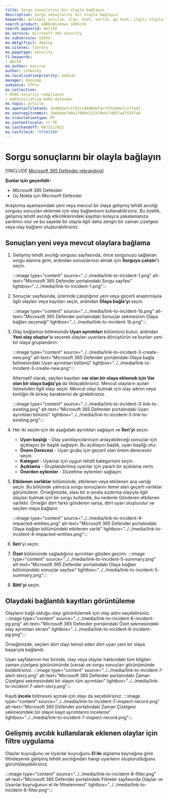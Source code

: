 ```yaml
---
title: Sorgu sonuçlarını bir olayla bağlayın
description: Sorgu sonuçlarını bir olayla bağlayın
keywords: gelişmiş avcılık, olay, özet, varlık, go hunt, ilgili olaylar, tehdit avcılığı, siber tehdit avcılığı, arama, sorgu, telemetri, Microsoft 365, Microsoft 365 Defender
search.product: eADQiWindows 10XVcnh
search.appverid: met150
ms.service: microsoft-365-security
ms.subservice: m365d
ms.mktglfcycl: deploy
ms.sitesec: library
ms.pagetype: security
f1.keywords:
- NOCSH
ms.author: maccruz
author: schmurky
ms.localizationpriority: medium
manager: dansimp
audience: ITPro
ms.collection:
- M365-security-compliance
- m365initiative-m365-defender
ms.topic: article
ms.openlocfilehash: 3e4682e7c1fb2cc0496bbf4c737b106e7c17fed1
ms.sourcegitcommit: 10e6abe740e27000e223378eb17d657a47555fa8
ms.translationtype: MT
ms.contentlocale: tr-TR
ms.lasthandoff: 08/31/2022
ms.locfileid: "67483200"
---
```

# <a name="link-query-results-to-an-incident"></a>Sorgu sonuçlarını bir olayla bağlayın

[!INCLUDE [Microsoft 365 Defender rebranding](../includes/microsoft-defender.md)]


**Şunlar için geçerlidir:**
- Microsoft 365 Defender
- Uç Nokta için Microsoft Defender

Araştırma aşamasındaki yeni veya mevcut bir olaya gelişmiş tehdit avcılığı sorgusu sonuçları eklemek için olay bağlantısını kullanabilirsiniz. Bu özellik, gelişmiş tehdit avcılığı etkinliklerindeki kayıtları kolayca yakalamanıza yardımcı olur ve bu sayede bir olayla ilgili daha zengin bir zaman çizelgesi veya olay bağlamı oluşturabilirsiniz. 

## <a name="link-results-to-new-or-existing-incidents"></a>Sonuçları yeni veya mevcut olaylara bağlama

1. Gelişmiş tehdit avcılığı sorgusu sayfasında, önce sorgunuzu sağlanan sorgu alanına girin, ardından sonuçlarınızı almak için **Sorguyu çalıştır'ı** seçin.

    :::image type="content" source="../../media/link-to-incident-1.png" alt-text="Microsoft 365 Defender portalındaki Sorgu sayfası" lightbox="../../media/link-to-incident-1.png":::

2. Sonuçlar sayfasında, üzerinde çalıştığınız yeni veya geçerli araştırmayla ilgili olayları veya kayıtları seçin, ardından **Olaya bağla'yı** seçin.

    :::image type="content" source="../../media/link-to-incident-1b.png" alt-text="Microsoft 365 Defender portalındaki Sonuçlar sekmesinin Olaya bağlan seçeneği" lightbox="../../media/link-to-incident-1b.png":::

3. Olay bağlantısı bölmesinde **Uyarı ayrıntıları** bölümünü bulun, ardından **Yeni olay oluştur'u** seçerek olayları uyarılara dönüştürün ve bunları yeni bir olaya gruplandırın:

    :::image type="content" source="../../media/link-to-incident-3-create-new.png" alt-text="Microsoft 365 Defender portalındaki Olaya bağla bölmesindeki Uyarı ayrıntıları bölümü" lightbox="../../media/link-to-incident-3-create-new.png":::
    
    Alternatif olarak, seçilen kayıtları **var olan bir olaya eklemek için Var olan bir olaya bağla'ya** da tıklayabilirsiniz. Mevcut olayların açılan listesinden ilgili olayı seçin. Mevcut olayı bulmak için olay adının veya kimliğin ilk birkaç karakterini de girebilirsiniz. 

    :::image type="content" source="../../media/link-to-incident-3-link-to-existing.png" alt-text="Microsoft 365 Defender portalındaki Uyarı ayrıntıları bölümü" lightbox="../../media/link-to-incident-3-link-to-existing.png":::

4. Her iki seçim için de aşağıdaki ayrıntıları sağlayın ve **İleri'yi** seçin:
      - **Uyarı başlığı** - Olay yanıtlayıcılarınızın anlayabileceği sonuçlar için açıklayıcı bir başlık sağlayın. Bu açıklayıcı başlık, uyarı başlığı olur.
      - **Önem Derecesi** - Uyarı grubu için geçerli olan önem derecesini seçin.
      - **Kategori** - Uyarılar için uygun tehdit kategorisini seçin.
      - **Açıklama** - Gruplandırılmış uyarılar için yararlı bir açıklama verin.
      - **Önerilen eylemler** - Düzeltme eylemleri sağlayın.

5. **Etkilenen varlıklar** bölümünde, etkilenen veya etkilenen ana varlığı seçin. Bu bölümde yalnızca sorgu sonuçlarını temel alan geçerli varlıklar görüntülenir. Örneğimizde, olası bir e-posta sızdırma olayıyla ilgili olayları bulmak için bir sorgu kullandık, bu nedenle Gönderen etkilenen varlıktır. Örneğin dört farklı gönderen varsa, dört uyarı oluşturulur ve seçilen olaya bağlanır.

     :::image type="content" source="../../media/link-to-incident-4-impacted-entities.png" alt-text="Microsoft 365 Defender portalındaki Olaya bağlan bölümündeki etkilenen varlık" lightbox="../../media/link-to-incident-4-impacted-entities.png":::

1. **İleri**'yi seçin.
1. **Özet** bölümünde sağladığınız ayrıntıları gözden geçirin.
   :::image type="content" source="../../media/link-to-incident-5-summary.png" alt-text="Microsoft 365 Defender portalındaki Olaya bağlan bölümündeki sonuçlar sayfası" lightbox="../../media/link-to-incident-5-summary.png":::
     
1. **Bitti'yi** seçin.

## <a name="view-linked-records-in-the-incident"></a>Olaydaki bağlantılı kayıtları görüntüleme

Olayların bağlı olduğu olayı görüntülemek için olay adını seçebilirsiniz.
:::image type="content" source="../../media/link-to-incident-6-incident-pg.png" alt-text="Microsoft 365 Defender portalındaki Özet sekmesindeki olay ayrıntıları ekranı" lightbox="../../media/link-to-incident-6-incident-pg.png":::

Örneğimizde, seçilen dört olayı temsil eden dört uyarı yeni bir olaya başarıyla bağlandı. 

Uyarı sayfalarının her birinde, olay veya olaylar hakkındaki tüm bilgileri zaman çizelgesi görünümünde (varsa) ve sorgu sonuçları görünümünde bulabilirsiniz.
:::image type="content" source="../../media/link-to-incident-7-alert-story.png" alt-text="Microsoft 365 Defender portalındaki Zaman Çizelgesi sekmesindeki bir olayın tüm ayrıntıları" lightbox="../../media/link-to-incident-7-alert-story.png":::

Kaydı **incele** bölmesini açmak için olayı da seçebilirsiniz.
:::image type="content" source="../../media/link-to-incident-7-inspect-record.png" alt-text="Microsoft 365 Defender portalındaki Zaman Çizelgesi sekmesindeki bir olayın kayıt ayrıntılarını inceleme" lightbox="../../media/link-to-incident-7-inspect-record.png":::

## <a name="filter-for-events-added-using-advanced-hunting"></a>Gelişmiş avcılık kullanılarak eklenen olaylar için filtre uygulama
Olaylar kuyruğunu ve Uyarılar kuyruğunu **El ile** algılama kaynağına göre filtreleyerek gelişmiş tehdit avcılığından hangi uyarıların oluşturulduğunu görüntüleyebilirsiniz.

:::image type="content" source="../../media/link-to-incident-8-filter.png" alt-text="Microsoft 365 Defender portalındaki Filtreler sayfasında Olaylar ve Uyarılar kuyruğunun el ile filtrelenmesi" lightbox="../../media/link-to-incident-8-filter.png":::

